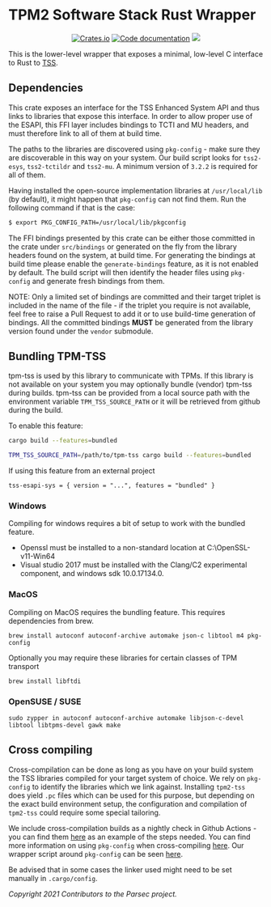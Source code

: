 # TPM2 Software Stack Rust Wrapper

<p align="center">
  <a href="https://crates.io/crates/tss-esapi-sys"><img alt="Crates.io" src="https://img.shields.io/crates/v/tss-esapi-sys"></a>
  <a href="https://docs.rs/tss-esapi-sys"><img src="https://docs.rs/tss-esapi-sys/badge.svg" alt="Code documentation"/></a>
  <a href="https://codecov.io/gh/parallaxsecond/rust-tss-esapi"><img src="https://codecov.io/gh/parallaxsecond/rust-tss-esapi/branch/main/graph/badge.svg?token=5T7SVCHWFE"/></a>
</p>

This is the lower-level wrapper that exposes a minimal, low-level C
interface to Rust to [TSS](https://github.com/tpm2-software/tpm2-tss).

## Dependencies

This crate exposes an interface for the TSS Enhanced System API and thus
links to libraries that expose this interface. In order to allow proper use
of the ESAPI, this FFI layer includes bindings to TCTI and MU headers, and
must therefore link to all of them at build time.

The paths to the libraries are discovered using `pkg-config` - make sure they
are discoverable in this way on your system. Our build script looks for
`tss2-esys`, `tss2-tctildr` and `tss2-mu`. A minimum version of `3.2.2` is
required for all of them.

Having installed the open-source implementation libraries at `/usr/local/lib` (by default), it
might happen that `pkg-config` can not find them. Run the following command if that is the
case:
```bash
$ export PKG_CONFIG_PATH=/usr/local/lib/pkgconfig
```

The FFI bindings presented by this crate can be either those committed in the
crate under `src/bindings` or generated on the fly from the library headers
found on the system, at build time. For generating the bindings at build time
please enable the `generate-bindings` feature, as it is not enabled by default.
The build script will then identify the header files using `pkg-config` and
generate fresh bindings from them.

NOTE: Only a limited set of bindings are committed and their target triplet
is included in the name of the file - if the triplet you require is not
available, feel free to raise a Pull Request to add it or to use build-time
generation of bindings. All the committed bindings **MUST** be generated from
the library version found under the `vendor` submodule.

## Bundling TPM-TSS

tpm-tss is used by this library to communicate with TPMs. If this library
is not available on your system you may optionally bundle (vendor) tpm-tss
during builds. tpm-tss can be provided from a local source path with the
environment variable `TPM_TSS_SOURCE_PATH` or it will be retrieved from
github during the build.

To enable this feature:

```bash
cargo build --features=bundled
```

```bash
TPM_TSS_SOURCE_PATH=/path/to/tpm-tss cargo build --features=bundled
```

If using this feature from an external project

```
tss-esapi-sys = { version = "...", features = "bundled" }
```

### Windows

Compiling for windows requires a bit of setup to work with the bundled feature.

* Openssl must be installed to a non-standard location at C:\OpenSSL-v11-Win64
* Visual studio 2017 must be installed with the Clang/C2 experimental component,
and windows sdk 10.0.17134.0.

### MacOS

Compiling on MacOS requires the bundling feature. This requires dependencies
from brew.

```bashbre
brew install autoconf autoconf-archive automake json-c libtool m4 pkg-config
```

Optionally you may require these libraries for certain classes of TPM transport

```
brew install libftdi
```

### OpenSUSE / SUSE

```
sudo zypper in autoconf autoconf-archive automake libjson-c-devel libtool libtpms-devel gawk make
```

## Cross compiling

Cross-compilation can be done as long as you have on your build system the TSS
libraries compiled for your target system of choice. We rely on `pkg-config` to
identify the libraries which we link against. Installing `tpm2-tss` does yield
`.pc` files which can be used for this purpose, but depending on the exact build
environment setup, the configuration and compilation of `tpm2-tss` could require
some special tailoring.

We include cross-compilation builds as a nightly check in Github Actions - you
can find them
[here](https://github.com/parallaxsecond/rust-tss-esapi/blob/main/tss-esapi/tests/cross-compile.sh)
as an example of the steps needed. You can find more information on using
`pkg-config` when cross-compiling
[here](https://github.com/parallaxsecond/rust-tss-esapi/issues/204). Our
wrapper script around `pkg-config` can be seen
[here](https://github.com/parallaxsecond/rust-tss-esapi/blob/main/tss-esapi/tests/pkg-config).

Be advised that in some cases the linker used might need to be set manually in
`.cargo/config`.

*Copyright 2021 Contributors to the Parsec project.*
